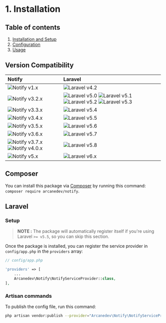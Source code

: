 # 1. Installation

## Table of contents

  1. [Installation and Setup](1-Installation-and-Setup.md)
  2. [Configuration](2-Configuration.md)
  3. [Usage](3-Usage.md)

## Version Compatibility

| Notify                                                        | Laravel                                                                                                             |
|:--------------------------------------------------------------|:--------------------------------------------------------------------------------------------------------------------|
| ![Notify v1.x][notify_1_x]                                    | ![Laravel v4.2][laravel_4_2]                                                                                        |
| ![Notify v3.2.x][notify_3_2_x]                                | ![Laravel v5.0][laravel_5_0] ![Laravel v5.1][laravel_5_1] ![Laravel v5.2][laravel_5_2] ![Laravel v5.3][laravel_5_3] |
| ![Notify v3.3.x][notify_3_3_x]                                | ![Laravel v5.4][laravel_5_4]                                                                                        |
| ![Notify v3.4.x][notify_3_4_x]                                | ![Laravel v5.5][laravel_5_5]                                                                                        |
| ![Notify v3.5.x][notify_3_5_x]                                | ![Laravel v5.6][laravel_5_6]                                                                                        |
| ![Notify v3.6.x][notify_3_6_x]                                | ![Laravel v5.7][laravel_5_7]                                                                                        |
| ![Notify v3.7.x][notify_3_7_x] ![Notify v4.0.x][notify_4_0_x] | ![Laravel v5.8][laravel_5_8]                                                                                        |
| ![Notify v5.x][notify_5_x]                                    | ![Laravel v6.x][laravel_6_x]                                                                                        |

[laravel_4_2]:  https://img.shields.io/badge/v4.2-supported-brightgreen.svg?style=flat-square "Laravel v4.2"
[laravel_5_0]:  https://img.shields.io/badge/v5.0-supported-brightgreen.svg?style=flat-square "Laravel v5.0"
[laravel_5_1]:  https://img.shields.io/badge/v5.1-supported-brightgreen.svg?style=flat-square "Laravel v5.1"
[laravel_5_2]:  https://img.shields.io/badge/v5.2-supported-brightgreen.svg?style=flat-square "Laravel v5.2"
[laravel_5_3]:  https://img.shields.io/badge/v5.3-supported-brightgreen.svg?style=flat-square "Laravel v5.3"
[laravel_5_4]:  https://img.shields.io/badge/v5.4-supported-brightgreen.svg?style=flat-square "Laravel v5.4"
[laravel_5_5]:  https://img.shields.io/badge/v5.5-supported-brightgreen.svg?style=flat-square "Laravel v5.5"
[laravel_5_6]:  https://img.shields.io/badge/v5.6-supported-brightgreen.svg?style=flat-square "Laravel v5.6"
[laravel_5_7]:  https://img.shields.io/badge/v5.7-supported-brightgreen.svg?style=flat-square "Laravel v5.7"
[laravel_5_8]:  https://img.shields.io/badge/v5.8-supported-brightgreen.svg?style=flat-square "Laravel v5.8"
[laravel_6_x]:  https://img.shields.io/badge/v6.x-supported-brightgreen.svg?style=flat-square "Laravel v6.x"

[notify_1_x]:   https://img.shields.io/badge/version-1.x-blue.svg?style=flat-square "Notify v1.x"
[notify_3_2_x]: https://img.shields.io/badge/version-3.2.x-blue.svg?style=flat-square "Notify v3.2.x"
[notify_3_3_x]: https://img.shields.io/badge/version-3.3.x-blue.svg?style=flat-square "Notify v3.3.x"
[notify_3_4_x]: https://img.shields.io/badge/version-3.4.x-blue.svg?style=flat-square "Notify v3.4.x"
[notify_3_5_x]: https://img.shields.io/badge/version-3.5.x-blue.svg?style=flat-square "Notify v3.5.x"
[notify_3_6_x]: https://img.shields.io/badge/version-3.6.x-blue.svg?style=flat-square "Notify v3.6.x"
[notify_3_7_x]: https://img.shields.io/badge/version-3.7.x-blue.svg?style=flat-square "Notify v3.7.x"
[notify_4_0_x]: https://img.shields.io/badge/version-4.0.x-blue.svg?style=flat-square "Notify v4.0.x"
[notify_5_x]:   https://img.shields.io/badge/version-5.x-blue.svg?style=flat-square "Notify v5.x"

## Composer

You can install this package via [Composer](http://getcomposer.org/) by running this command: `composer require arcanedev/notify`.

## Laravel

### Setup

> **NOTE :** The package will automatically register itself if you're using Laravel `>= v5.5`, so you can skip this section.

Once the package is installed, you can register the service provider in `config/app.php` in the `providers` array:

```php
// config/app.php

'providers' => [
    ...
    Arcanedev\Notify\NotifyServiceProvider::class,
],
```

### Artisan commands

To publish the config file, run this command:

```bash
php artisan vendor:publish --provider="Arcanedev\Notify\NotifyServiceProvider"
```
